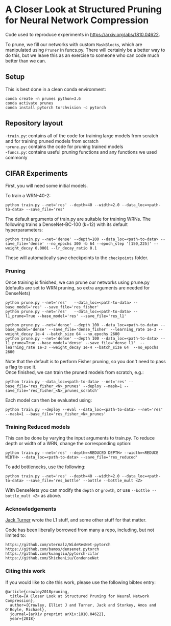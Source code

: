 # A Closer Look at Structured Pruning for Neural Network Compression

Code used to reproduce experiments in https://arxiv.org/abs/1810.04622.

To prune, we fill our networks with custom `MaskBlocks`, which are manipulated using `Pruner` in funcs.py. There will certainly be a better way to do this, but we leave this as an exercise to someone who can code much better than we can.
## Setup
This is best done in a clean conda environment:

```
conda create -n prunes python=3.6
conda activate prunes
conda install pytorch torchvision -c pytorch
```

## Repository layout
-`train.py`: contains all of the code for training large models from scratch and for training pruned models from scratch  
-`prune.py`: contains the code for pruning trained models   
-`funcs.py`: contains useful pruning functions and any functions we used commonly   

## CIFAR Experiments
First, you will need some initial models. 

To train a WRN-40-2:
```
python train.py --net='res' --depth=40 --width=2.0 --data_loc=<path-to-data> --save_file='res'
```

The default arguments of train.py are suitable for training WRNs. The following trains a DenseNet-BC-100 (k=12) with its default hyperparameters:

```
python train.py --net='dense' --depth=100 --data_loc=<path-to-data> --save_file='dense' --no_epochs 300 -b 64 --epoch_step '[150,225]' --weight_decay 0.0001 --lr_decay_ratio 0.1
```

These will automatically save checkpoints to the `checkpoints` folder.
 
 
 
### Pruning 
Once training is finished, we can prune our networks using prune.py (defaults are set to WRN pruning, so extra arguments are needed for DenseNets)  
```
python prune.py --net='res'   --data_loc=<path-to-data> --base_model='res' --save_file='res_fisher'
python prune.py --net='res'   --data_loc=<path-to-data> --l1_prune=True --base_model='res' --save_file='res_l1'

python prune.py --net='dense' --depth 100 --data_loc=<path-to-data> --base_model='dense' --save_file='dense_fisher' --learning_rate 1e-3 --weight_decay 1e-4 --batch_size 64 --no_epochs 2600
python prune.py --net='dense' --depth 100 --data_loc=<path-to-data> --l1_prune=True --base_model='dense' --save_file='dense_l1'  --learning_rate 1e-3 --weight_decay 1e-4 --batch_size 64  --no_epochs 2600

```
Note that the default is to perform Fisher pruning, so you don't need to pass a flag to use it.  
Once finished, we can train the pruned models from scratch, e.g.:  
```
python train.py --data_loc=<path-to-data> --net='res' --base_file='res_fisher_<N>_prunes' --deploy --mask=1 --save_file='res_fisher_<N>_prunes_scratch'
```

Each model can then be evaluated using:
```
python train.py --deploy --eval --data_loc=<path-to-data> --net='res' --mask=1 --base_file='res_fisher_<N>_prunes'
```


### Training Reduced models

This can be done by varying the input arguments to train.py. To reduce depth or width of a WRN, change the corresponding option:
```
python train.py --net='res' --depth=<REDUCED DEPTH> --width=<REDUCE WIDTH> --data_loc=<path-to-data> --save_file='res_reduced'
```

To add bottlenecks, use the following:

```
python train.py --net='res' --depth=40 --width=2.0 --data_loc=<path-to-data> --save_file='res_bottle' --bottle --bottle_mult <Z>
```

With DenseNets you can modify the `depth` or `growth`, or use `--bottle --bottle_mult <Z>` as above.


### Acknowledgements

[Jack Turner][jack] wrote the L1 stuff, and some other stuff for that matter.

Code has been liberally borrowed from many a repo, including, but not limited to:

```
https://github.com/xternalz/WideResNet-pytorch
https://github.com/bamos/densenet.pytorch
https://github.com/kuangliu/pytorch-cifar
https://github.com/ShichenLiu/CondenseNet
```
### Citing this work

If you would like to cite this work, please use the following bibtex entry:

```
@article{crowley2018pruning,
  title={A Closer Look at Structured Pruning for Neural Network Compression},
  author={Crowley, Elliot J and Turner, Jack and Storkey, Amos and O'Boyle, Michael},
  journal={arXiv preprint arXiv:1810.04622},
  year={2018}
```
[jack]: https://github.com/jack-willturner
